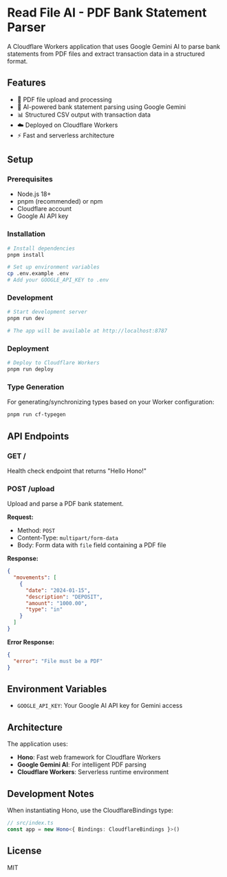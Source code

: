 # Read File AI - PDF Bank Statement Parser

A Cloudflare Workers application that uses Google Gemini AI to parse bank statements from PDF files and extract transaction data in a structured format.

## Features

- 📄 PDF file upload and processing
- 🤖 AI-powered bank statement parsing using Google Gemini
- 📊 Structured CSV output with transaction data
- ☁️ Deployed on Cloudflare Workers
- ⚡ Fast and serverless architecture

## Setup

### Prerequisites

- Node.js 18+ 
- pnpm (recommended) or npm
- Cloudflare account
- Google AI API key

### Installation

```bash
# Install dependencies
pnpm install

# Set up environment variables
cp .env.example .env
# Add your GOOGLE_API_KEY to .env
```

### Development

```bash
# Start development server
pnpm run dev

# The app will be available at http://localhost:8787
```

### Deployment

```bash
# Deploy to Cloudflare Workers
pnpm run deploy
```

### Type Generation

For generating/synchronizing types based on your Worker configuration:

```bash
pnpm run cf-typegen
```

## API Endpoints

### GET /
Health check endpoint that returns "Hello Hono!"

### POST /upload
Upload and parse a PDF bank statement.

**Request:**
- Method: `POST`
- Content-Type: `multipart/form-data`
- Body: Form data with `file` field containing a PDF file

**Response:**
```json
{
  "movements": [
    {
      "date": "2024-01-15",
      "description": "DEPOSIT",
      "amount": "1000.00",
      "type": "in"
    }
  ]
}
```

**Error Response:**
```json
{
  "error": "File must be a PDF"
}
```

## Environment Variables

- `GOOGLE_API_KEY`: Your Google AI API key for Gemini access

## Architecture

The application uses:
- **Hono**: Fast web framework for Cloudflare Workers
- **Google Gemini AI**: For intelligent PDF parsing
- **Cloudflare Workers**: Serverless runtime environment

## Development Notes

When instantiating Hono, use the CloudflareBindings type:

```ts
// src/index.ts
const app = new Hono<{ Bindings: CloudflareBindings }>()
```

## License

MIT
